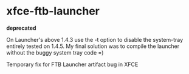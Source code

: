 xfce-ftb-launcher
=================

**deprecated**

On Launcher's above 1.4.3 use the -t option to disable the system-tray entirely
tested on 1.4.5. My final solution was to compile the launcher without the buggy system tray code =)

Temporary fix for FTB Launcher artifact bug in XFCE
